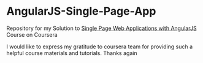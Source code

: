 # AngularJS-Single-Page-App
Repository for my Solution to [Single Page Web Applications with AngularJS](https://www.coursera.org/learn/single-page-web-apps-with-angularjs/) Course on Coursera


I would like to express my gratitude to coursera team for providing such a helpful course materials and tutorials.
Thanks again
